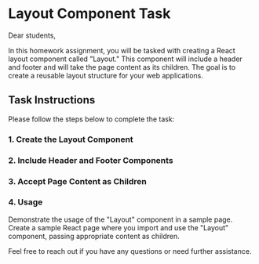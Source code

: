 # Layout Component Task

Dear students,

In this homework assignment, you will be tasked with creating a React layout component called "Layout." This component will include a header and footer and will take the page content as its children. The goal is to create a reusable layout structure for your web applications.

## Task Instructions

Please follow the steps below to complete the task:

### 1. Create the Layout Component

### 2. Include Header and Footer Components

### 3. Accept Page Content as Children

### 4. Usage

Demonstrate the usage of the "Layout" component in a sample page. Create a sample React page where you import and use the "Layout" component, passing appropriate content as children.

Feel free to reach out if you have any questions or need further assistance.
